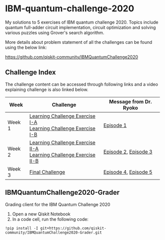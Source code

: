 # IBM-quantum-challenge-2020
 My solutions to 5 exercises of IBM quantum challenge 2020. Topics include quantum full-adder circuit implementation, circuit optimization and solving various puzzles using Grover's search algorithm.

 More details about problem statement of all the challenges can be found using the below link:

https://github.com/qiskit-community/IBMQuantumChallenge2020

## Challenge Index
The challenge content can be accessed through following links and a video explaining challenge is also linked below.

| Week  | Challenge | Message from Dr. Ryoko |
| ---     | ---    | --- |
| Week 1 |[Learning Challenge Exercise I-A](https://github.com/qiskit-community/IBMQuantumChallenge2020/blob/iqx/exercises/week-1/ex_1a_en.ipynb) <br/>[Learning Challenge Exercise I-B](https://github.com/qiskit-community/IBMQuantumChallenge2020/blob/iqx/exercises/week-1/ex_1b_en.ipynb)|  [Episode 1](https://youtu.be/f8TEd_51rHI) |
| Week 2  |[Learning Challenge Exercise II-A](https://github.com/qiskit-community/IBMQuantumChallenge2020/blob/main/exercises/week-2/ex_2a_en.ipynb) <br/>[Learning Challenge Exercise II-B](https://github.com/qiskit-community/IBMQuantumChallenge2020/blob/main/exercises/week-2/ex_2b_en.ipynb)| [Episode 2](https://youtu.be/kLizHnvTguE), [Episode 3](https://youtu.be/25PcR5Pn4hk) |
| Week 3  |[Final Challenge](https://github.com/qiskit-community/IBMQuantumChallenge2020/blob/main/exercises/week-3/final_en.ipynb) | [Episode 4](https://youtu.be/Bkk5-j6rpoM), [Episode 5](https://youtu.be/0wXb8UWO-xs) |


## IBMQuantumChallenge2020-Grader

Grading client for the IBM Quantum Challenge 2020

1. Open a new Qiskit Notebook
1. In a code cell, run the following code:

```
!pip install -I git+https://github.com/qiskit-community/IBMQuantumChallenge2020-Grader.git
```
